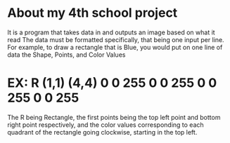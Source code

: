 # About my 4th school project
It is a program that takes data in and outputs an image based on what it read
The data must be formatted specifically, that being one input per line. 
For example, to draw a rectangle that is Blue, you would put on one line of data the Shape, Points, and Color Values
# EX: R (1,1) (4,4) 0 0 255 0 0 255 0 0 255 0 0 255 
The R being Rectangle, the first points being the top left point and bottom right point respectively, and the color values corresponding to each quadrant of the rectangle going clockwise, starting in the top left. 
